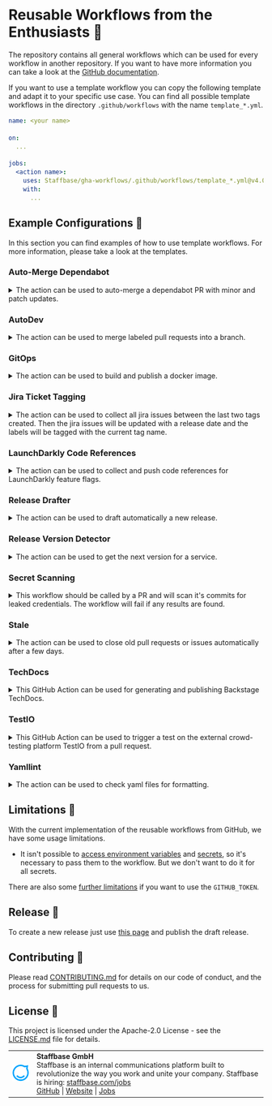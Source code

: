 # Reusable Workflows from the Enthusiasts 🎉

The repository contains all general workflows which can be used for every workflow in another repository.
If you want to have more information you can take a look at the [GitHub documentation][reusable-workflows].

If you want to use a template workflow you can copy the following template and adapt it to your specific use case.
You can find all possible template workflows in the directory `.github/workflows` with the name `template_*.yml`.

```yml
name: <your name>

on:
  ...

jobs:
  <action name>:
    uses: Staffbase/gha-workflows/.github/workflows/template_*.yml@v4.0.0
    with:
      ...
```

## Example Configurations 🔧

In this section you can find examples of how to use template workflows. For more information, please take a look at the templates.

### Auto-Merge Dependabot

<details>
<summary>The action can be used to auto-merge a dependabot PR with minor and patch updates.</summary>

The action is called by creating a PR. It is necessary that the repository is enabled for auto-merge.
Afterward the PR will be merged with the help of the merge queue if all required conditions of the repository are fulfilled.

⚠️ You can also force a merge of a PR. This means that the PR will immediately be merged.
If you want to enable the force merge, make sure that the app can bypass any protection rules.

```yml
name: Enable Dependabot Auto-Merge

on:
  pull_request:
    types: [opened]

jobs:
  dependabot:
    uses: Staffbase/gha-workflows/.github/workflows/template_automerge_dependabot.yml@v4.0.0
    with:
      # optional: ⚠️ only enable the force merge if you want to do the merge just now
      force: true
    secrets:
      # identifier of the GitHub App for authentication
      app_id: ${{ <your-app-id> }}
      # private key of the GitHub App
      private_key: ${{ <your-private-key> }}
```

</details>

### AutoDev

<details>
<summary>The action can be used to merge labeled pull requests into a branch.</summary>

```yml
name: Autodev
on:
  push:
    branches-ignore:
      - dev
  pull_request:
    types: [labeled, unlabeled, closed]

jobs:
  autodev:
    uses: Staffbase/gha-workflows/.github/workflows/template_autodev.yml@v4.0.0
    with:
      # optional: base branch from which the history originates, default: main
      base: master
      # optional: name of the dev branch, default: dev
      branch: your dev branch
      # optional: update status comment, default: false
      # if you want to change the message, please adapt 'success_comment' and/or 'failure_comment'
      comments: true
      # optional: update status label, default: false
      # if you want to change the labels, please adapt 'success_label' and/or 'failure_label'
      labels: true
      # optional: label which should trigger the action, default: dev
      label: deploy
      # optional: name of the user which does the commit, default: AutoDev Action
      user: your name
      # optional: mail of the user which does the commit, default: staffbot@staffbase.com
      email: your mail
      # optional: path relative to the repo root dir in which the GitOps action should be executed, default: .
      working-directory: ./my-service-folder
    secrets:
      # optional: access token to fetch the pull requests
      token: ${{ <your-token> }}
      # optional: identifier of the GitHub App for authentication
      app_id: ${{ <your-app-id> }}
      # optional: private key of the GitHub App 
      private_key: ${{ <your-private-key> }}
```
</details>

### GitOps

<details>
<summary>The action can be used to build and publish a docker image.</summary>

```yml
name: GitOps
on: [ push ]

jobs:
  gitops:
    uses: Staffbase/gha-workflows/.github/workflows/template_gitops.yml@v4.0.0
    with:
      # optional: list of build-time variables
      docker-build-args: |
        "any important args"
      # optional: generate provenance attestation for the build, default: false
      docker-build-provenance: "mode=min,inline-only=true"
      # optional: set the target stage to build
      docker-build-target: "any target"
      # optional: path to the Dockerfile, default: ./Dockerfile
      docker-file: <path-to-Dockerfile>
      # optional: name of the docker image, default: private/<repository_name>
      docker-image: <your-image>
      # optional: files which should be updated for dev
      gitops-dev: |-
        your files
      # optional: files which should be updated for stage
      gitops-stage: |-
        your files
      # optional: files which should be updated for prod
      gitops-prod: |-
        your files
    secrets:
      # optional: username for the docker registry
      docker-username: ${{ <your-docker-username> }}
      # optional: password for the docker registry
      docker-password: ${{ <your-docker-password> }}
      # optional: list of secrets to expose to the build (e.g., key=string, GIT_AUTH_TOKEN=mytoken)
      docker-build-secrets: |
        "${{ <your-secrets> }}"
      # optional: list of secret files to expose to the build (e.g., key=filename, MY_SECRET=./secret.txt)
      docker-build-secret-files: |
        "${{ <your-secret-files> }}"
      # optional: token to access the repository
      gitops-token: ${{ <your-gitops-token> }}
      # optional: gonosumdb environment variable
      gonosumdb: ${{ <your-gonosumdb> }}
```
</details>

### Jira Ticket Tagging

<details>
<summary>
The action can be used to collect all jira issues between the last two tags created.
Then the jira issues will be updated with a release date and the labels will be tagged with the current tag name.
</summary>

```yml
name: Annotate Jira Issues
on:
  push:
    tags: ['**']

jobs:
  jira_annotate:
    uses: Staffbase/gha-workflows/.github/workflows/template_jira_tagging.yml@v4.0.0
    with:
      # optional: name of the service to add as label, default: name of the repository
      name: 'component name'
      # optional: regex to match the tags
      tag-matcher: your regex
    secrets:
      # basic url for jira api
      jira-url: ${{ <your-url> }}
      # api token for jira usage
      jira-token: ${{ <your-token> }}
      # email of the api token owner
      jira-email: ${{ <your-email> }}
```
</details>

### LaunchDarkly Code References

<details>
<summary>
The action can be used to collect and push code references for LaunchDarkly feature flags.
</summary>

```yml
name: Find LaunchDarkly flag code references
on:
  push:
    branches:
      - main

jobs:
  ld_code_references:
    uses: Staffbase/gha-workflows/.github/workflows/template_launchdarkly_code_references.yml@v4.0.0
    with:
      # optional: key of the LD project, default: default
      project-key: 'my-project'
    secrets:
      # LD access token with correct access rights
      access-token: ${{ <your-access-token> }}
```
</details>

### Release Drafter

<details>
<summary>The action can be used to draft automatically a new release.</summary>

If you want to use the template action please note that you must have the configuration file `.github/release-drafter.yml`.
More information on how to configure this file can be found [here](https://github.com/marketplace/actions/release-drafter#configuration).

```yml
name: Release Drafter

on:
  push:
    branches:
      - main

jobs:
  update_release_draft:
    uses: Staffbase/gha-workflows/.github/workflows/template_release_drafter.yml@v4.0.0
    with: 
      # optional: name of the release
      name: Version X.Y.Z
      # optional: should the release be published, default: false
      publish: true
      # optional: tag name of the release
      tag: vX.Y.Z
      # optional: version to be associated with the release
      version: X.Y.Z
    secrets:
      # optional: access token for the release drafter
      token: ${{ <your-token> }}
      # optional: identifier of the GitHub App for authentication
      app_id: ${{ <your-app-id> }}
      # optional: private key of the GitHub App 
      private_key: ${{ <your-private-key> }}
```
</details>

### Release Version Detector

<details>
<summary>The action can be used to get the next version for a service.</summary>

The new version is in the format `YEAR.WEEK.COUNTER`. You will get the version as output with the key `new_version` and the new tag with the key `new_tag`.
You can remove all other version resolver from your configuration.

```yml
name: Release Version Detector

on:
  push:
    branches:
      - main

jobs:
  new_version:
    uses: Staffbase/gha-workflows/.github/workflows/template_release_version.yml@v4.0.0
    with:
      # optional: format of the version, default: weekly
      format: 'quarterly'
```

You could use the action in combination with the reusable release drafter.
Make sure to add the following lines to update the week number correctly for a draft release.

```yml
on:
  schedule:
    # run every Monday at midnight and every new year to ensure the draft release have the correct week number
    - cron: '0 0 * * 1'
    - cron: '0 0 1 1 *'
```
</details>
  
### Secret Scanning
  
<details>
<summary>This workflow should be called by a PR and will scan it's commits for leaked credentials. The workflow will fail if any results are found.</summary>

```yml
name: Secret Scan

on: [pull_request]

jobs:
  trufflehog:
    uses: Staffbase/gha-workflows/.github/workflows/template_secret_scan.yml@v4.0.0
```
</details>

### Stale

<details>
<summary>The action can be used to close old pull requests or issues automatically after a few days.</summary>

```yml
name: Stale PRs

on:
  schedule:
    - cron: "0 0 * * 1-5"

jobs:
  stale:
    uses: Staffbase/gha-workflows/.github/workflows/template_stale.yml@v4.0.0
    with:
      # optional: comment on the stale pull request while closed, default: This stale PR was closed because there was no activity.
      close-pr-message: your message
      # optional: idle number of days before marking pull requests stale, default: 60
      days-before-pr-stale: 30
      # optional: delete branch after closing the pull request, default: true
      delete-branch: false
      # optional: labels on pull requests exempted from stale
      exempt-pr-labels: your labels
      # optional: label to apply on staled pull requests, default: stale
      stale-pr-label: staling
      # optional: comment on the staled pull request, default: This PR has been automatically marked as stale because there has been no recent activity in the last 60 days. It will be closed in 7 days if no further activity occurs such as removing the label.
      stale-pr-message: your message
```
</details>

### TechDocs

<details>
<summary>This GitHub Action can be used for generating and publishing Backstage TechDocs.</summary>

```yml
name: TechDocs

on:
  push:
    branches:
      - 'main'
    paths:
      - "docs/**"
      - "mkdocs.yml"
      - ".github/workflows/techdocs.yaml"

jobs:
  techdocs:
    uses: Staffbase/gha-workflows/.github/workflows/template_techdocs.yml@v4.0.0
    with:
      # optional: kind of the Backstage entity, default: Component
      # ref: https://backstage.io/docs/features/software-catalog/descriptor-format#contents
      entity-kind: Component
      # optional: name of the Backstage entity, default: repository name
      entity-name: custom-entity-name
      # optional: list of space separated additional python plugins to install
      additional-plugins: 'mkdocs-minify-plugin\>=0.3'
    secrets:
      # optional: specifies an Azure Storage account name
      azure-account-name: ${{ secrets.TECHDOCS_AZURE_ACCOUNT_NAME }}
      # optional: specifies the access key associated with the storage account
      azure-account-key: ${{ secrets.TECHDOCS_AZURE_ACCESS_KEY }}
```
</details>

### TestIO

<details>

<summary>This GitHub Action can be used to trigger a test on the external crowd-testing platform TestIO from a pull request.</summary>

```yml
name: TestIO - Trigger test from PR
on:
  issue_comment:
    types: [created, edited]

jobs:
  trigger-testio-test:
    uses: Staffbase/gha-workflows/.github/workflows/template_testio_trigger_test.yml@v4.0.0
    with:
      # optional: the slug you received from TestIO, defaults to 'staffbase'
      testio-slug: your TestIO slug
      # ID of the product on the TestIO platform to which the triggered test should be assigned to
      testio-product-id: your product ID
    secrets:
      # GitHub token to be used for commenting in a PR
      github-token: ${{ secrets.GITHUB_TOKEN }}
      # TestIO token of a user for which the triggered test is created 
      testio-token: ${{ secrets.TESTIO_TOKEN }}
```

</details>

### Yamllint

<details>
<summary>The action can be used to check yaml files for formatting.</summary>

```yml
name: YAMLlint

on:
  push:
    branches:
      - '**'
    tags-ignore:
      - '**'

jobs:
  yamllint:
    uses: Staffbase/gha-workflows/.github/workflows/template_yaml.yml@v4.0.0
    with:
      # optional: name of the running action, default: yamllint / yamllint
      action-name: your name
      # optional: path which files should be checked recursively, default: .
      target-path: your path
```
</details>

## Limitations 🚧

With the current implementation of the reusable workflows from GitHub, we have some usage limitations.

- It isn't possible to [access environment variables][reusable-workflow-env] and [secrets][reusable-workflow-secrets], so it's necessary to pass them to the workflow. But we don't want to do it for all secrets.

There are also some [further limitations][further-limitations] if you want to use the `GITHUB_TOKEN`.

## Release 🔖

To create a new release just use [this page][release-new] and publish the draft release.

## Contributing 👥

Please read [CONTRIBUTING.md](CONTRIBUTING.md) for details on our code of conduct, and the process for submitting pull requests to us.

## License 📄

This project is licensed under the Apache-2.0 License - see the [LICENSE.md](LICENSE) file for details.
  
<table>
  <tr>
    <td>
      <img src="docs/assets/images/staffbase.png" alt="Staffbase GmbH" width="96" />
    </td>
    <td>
      <b>Staffbase GmbH</b>
      <br />Staffbase is an internal communications platform built to revolutionize the way you work and unite your company. Staffbase is hiring: <a href="https://staffbase.com/jobs/" target="_blank" rel="noreferrer">staffbase.com/jobs</a>
      <br /><a href="https://github.com/Staffbase" target="_blank" rel="noreferrer">GitHub</a> | <a href="https://staffbase.com/" target="_blank" rel="noreferrer">Website</a> | <a href="https://staffbase.com/jobs/" target="_blank" rel="noreferrer">Jobs</a>
    </td>
  </tr>
</table>

[reusable-workflows]: https://docs.github.com/en/actions/learn-github-actions/reusing-workflows
[release-new]: https://github.com/Staffbase/gha-workflows/releases
[reusable-workflow-secrets]: https://github.com/orgs/community/discussions/17554
[reusable-workflow-env]: https://github.com/orgs/community/discussions/26671
[further-limitations]: https://docs.github.com/en/actions/security-guides/automatic-token-authentication#using-the-github_token-in-a-workflow
